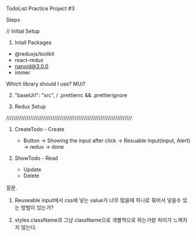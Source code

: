 TodoList Practice Project #3

Steps

// Initial Setup

1. Intall Packages

- @reduxjs/toolkit
- react-redux
- nanoid@3.0.0
- immer

Which library should I use? MUi?

2. "baseUrl": "src", / .prettierrc && .prettierignore

3. Redux Setup

////////////////////////////////////////////////////////////////////

1. CreateTodo - Create

   - Button -> Showing the input after click -> Resuable Input(input, Alert) -> redux -> done

2. ShowTodo - Read
   - Update
   - Delete

질문.

1. Reuseable input에서 css에 넣는 value가 너무 많을때 하나로 묶어서 넣을수 있는 방법이 있는가?

2. styles.className과 그냥 className으로 개별적으로 하는거랑
   차이가 느껴지지 않는다.
